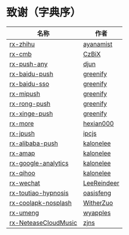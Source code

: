 # 致谢（字典序）

| 名称 | 作者 |
| --- | --- |
| [rx-zhihu](https://github.com/ayanamist/rx-zhihu) | [ayanamist](https://github.com/ayanamist) |
| [rx-cmb](https://github.com/CzBiX/rx-cmb) | [CzBiX](https://github.com/CzBiX) |
| [rx-push-any](https://github.com/djun/rx-push-any) | [djun](https://github.com/djun) |
| [rx-baidu-push](https://github.com/greenify/rx-baidu-push) | [greenify](https://github.com/greenify) |
| [rx-baidu-sso](https://github.com/greenify/rx-baidu-sso) | [greenify](https://github.com/greenify) |
| [rx-mipush](https://github.com/greenify/rx-mipush) | [greenify](https://github.com/greenify) |
| [rx-rong-push](https://github.com/greenify/rx-rong-push) | [greenify](https://github.com/greenify) |
| [rx-xinge-push](https://github.com/greenify/rx-xinge-push) | [greenify](https://github.com/greenify) |
| [rx-more](https://github.com/hexian000/rx-more) | [hexian000](https://github.com/hexian000) |
| [rx-jpush](https://github.com/ipcjs/rx-jpush) | [ipcjs](https://github.com/ipcjs) |
| [rx-alibaba-push](https://github.com/kalonelee/rx-alibaba-push) | [kalonelee](https://github.com/kalonelee) |
| [rx-amap](https://github.com/kalonelee/rx-amap) | [kalonelee](https://github.com/kalonelee) |
| [rx-google-analytics](https://github.com/kalonelee/rx-google-analytics) | [kalonelee](https://github.com/kalonelee) |
| [rx-qihoo](https://github.com/kalonelee/rx-qihoo) | [kalonelee](https://github.com/kalonelee) |
| [rx-wechat](https://github.com/LeeReindeer/rx-wechat) | [LeeReindeer](https://github.com/LeeReindeer) |
| [rx-toutiao-hypnosis](https://github.com/oasisfeng/rx-toutiao-hypnosis) | [oasisfeng](https://github.com/oasisfeng) |
| [rx-coolapk-nosplash](https://github.com/WitherZuo/rx-coolapk-nosplash) | [WitherZuo](https://github.com/WitherZuo) |
| [rx-umeng](https://github.com/wyapples/rx-umeng) | [wyapples](https://github.com/wyapples) |
| [rx-NeteaseCloudMusic](https://github.com/zjns/rx-NeteaseCloudMusic) | [zjns](https://github.com/zjns) |
